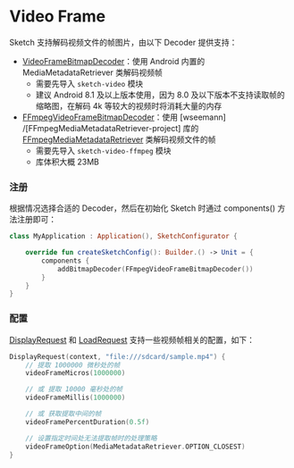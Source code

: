 # Video Frame

Sketch 支持解码视频文件的帧图片，由以下 Decoder 提供支持：

* [VideoFrameBitmapDecoder]：使用 Android 内置的 MediaMetadataRetriever 类解码视频帧
    * 需要先导入 `sketch-video` 模块
    * 建议 Android 8.1 及以上版本使用，因为 8.0 及以下版本不支持读取帧的缩略图，在解码 4k 等较大的视频时将消耗大量的内存
* [FFmpegVideoFrameBitmapDecoder]：使用 [wseemann]
  /[FFmpegMediaMetadataRetriever-project] 库的 [FFmpegMediaMetadataRetriever] 类解码视频文件的帧
    * 需要先导入 `sketch-video-ffmpeg` 模块
    * 库体积大概 23MB

### 注册

根据情况选择合适的 Decoder，然后在初始化 Sketch 时通过 components() 方法注册即可：

```kotlin
class MyApplication : Application(), SketchConfigurator {

    override fun createSketchConfig(): Builder.() -> Unit = {
        components {
            addBitmapDecoder(FFmpegVideoFrameBitmapDecoder())
        }
    }
}
```

### 配置

[DisplayRequest] 和 [LoadRequest] 支持一些视频帧相关的配置，如下：

```kotlin
DisplayRequest(context, "file:///sdcard/sample.mp4") {
    // 提取 1000000 微秒处的帧
    videoFrameMicros(1000000)

    // 或 提取 10000 毫秒处的帧
    videoFrameMillis(1000000)

    // 或 获取提取中间的帧
    videoFramePercentDuration(0.5f)

    // 设置指定时间处无法提取帧时的处理策略
    videoFrameOption(MediaMetadataRetriever.OPTION_CLOSEST)
}
```

[FFmpegMediaMetadataRetriever]: https://github.com/wseemann/FFmpegMediaMetadataRetriever

[VideoFrameBitmapDecoder]: ../../sketch-video/src/main/java/com/github/panpf/sketch/decode/VideoFrameBitmapDecoder.kt

[FFmpegVideoFrameBitmapDecoder]: ../../sketch-video-ffmpeg/src/main/java/com/github/panpf/sketch/decode/FFmpegVideoFrameBitmapDecoder.kt

[DisplayRequest]: ../../sketch/src/main/java/com/github/panpf/sketch/request/DisplayRequest.kt

[LoadRequest]: ../../sketch/src/main/java/com/github/panpf/sketch/request/LoadRequest.kt
